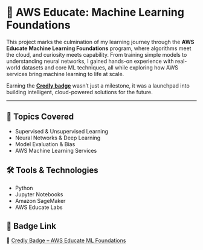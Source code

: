 # 🚀 AWS Educate: Machine Learning Foundations

This project marks the culmination of my learning journey through the **AWS Educate Machine Learning Foundations** program, where algorithms meet the cloud, and curiosity meets capability.
From training simple models to understanding neural networks, I gained hands-on experience with real-world datasets and core ML techniques, all while exploring how AWS services bring machine learning to life at scale. 

Earning the [**Credly badge**](https://www.credly.com/badges/448d68ea-7584-458e-9e43-9f5618f6b966) wasn’t just a milestone, it was a launchpad into building intelligent, cloud-powered solutions for the future.


---

## 🧠 Topics Covered
- Supervised & Unsupervised Learning
- Neural Networks & Deep Learning
- Model Evaluation & Bias
- AWS Machine Learning Services

## 🛠️ Tools & Technologies
- Python
- Jupyter Notebooks
- Amazon SageMaker
- AWS Educate Labs

## 📜 Badge Link
🔗 [Credly Badge – AWS Educate ML Foundations](https://www.credly.com/badges/448d68ea-7584-458e-9e43-9f5618f6b966)
